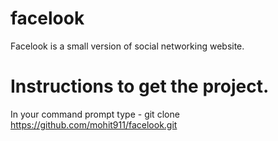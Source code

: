 # facelook
Facelook is a small version of social networking website.

# Instructions to get the project.
In your command prompt type - git clone https://github.com/mohit911/facelook.git